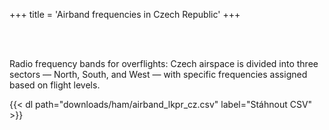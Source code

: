+++
title = 'Airband frequencies in Czech Republic'
+++

<br><br>

Radio frequency bands for overflights:
Czech airspace is divided into three sectors — North, South, and West — with specific frequencies assigned based on flight levels.

{{< dl path="downloads/ham/airband_lkpr_cz.csv" label="Stáhnout CSV" >}}
